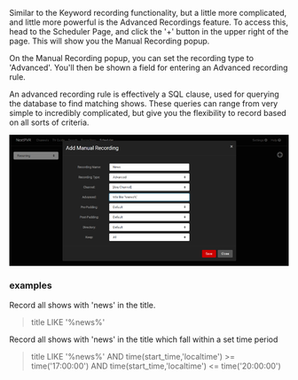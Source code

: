 Similar to the Keyword recording functionality, but a little more complicated, and little more powerful is the Advanced Recordings feature. To access this, head to the Scheduler Page, and click the '+' button in the upper right of the page. This will show you the Manual Recording popup.

On the Manual Recording popup, you can set the recording type to 'Advanced'. You'll then be shown a field for entering an Advanced recording rule.

An advanced recording rule is effectively a SQL clause, used for querying the database to find matching shows. These queries can range from very simple to incredibly complicated, but give you the flexibility to record based on all sorts of criteria.

![Advanced Recording](images/advanced.png)

### examples
Record all shows with 'news' in the title.
> title LIKE '%news%'

Record all shows with 'news' in the title which fall within a set time period 
> title LIKE '%news%' AND time(start_time,'localtime') >= time('17:00:00') AND time(start_time,'localtime') <= time('20:00:00')